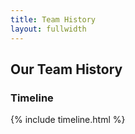 ```yaml
---
title: Team History
layout: fullwidth
---
```


## Our Team History

### Timeline

{% include timeline.html %}
